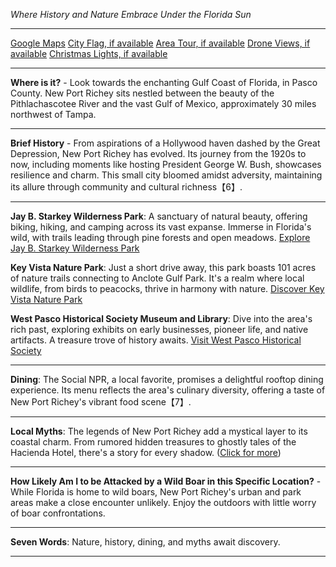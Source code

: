 *Where History and Nature Embrace Under the Florida Sun*

---

[Google Maps](https://www.google.com/maps/place/New+Port+Richey,+FL/data=!3m1!1e3)
[City Flag, if available](https://www.google.com/search?tbm=isch&q=New+Port+Richey+FL+Flag+Picture)
[Area Tour, if available](https://www.youtube.com/results?search_query=New+Port+Richey+4k+tour)
[Drone Views, if available](https://www.youtube.com/results?search_query=New+Port+Richey+4k+drone)
[Christmas Lights, if available](https://www.youtube.com/results?search_query=New+Port+Richey+christmas+lights&sp=CAI%253D)

---

**Where is it?** - Look towards the enchanting Gulf Coast of Florida, in Pasco County. New Port Richey sits nestled between the beauty of the Pithlachascotee River and the vast Gulf of Mexico, approximately 30 miles northwest of Tampa.

---

**Brief History** - From aspirations of a Hollywood haven dashed by the Great Depression, New Port Richey has evolved. Its journey from the 1920s to now, including moments like hosting President George W. Bush, showcases resilience and charm. This small city bloomed amidst adversity, maintaining its allure through community and cultural richness【6】.

---

**Jay B. Starkey Wilderness Park**: A sanctuary of natural beauty, offering biking, hiking, and camping across its vast expanse. Immerse in Florida's wild, with trails leading through pine forests and open meadows.
[Explore Jay B. Starkey Wilderness Park](https://www.youtube.com/results?search_query=New+Port+Richey+Jay+B.+Starkey+Wilderness+Park)

**Key Vista Nature Park**: Just a short drive away, this park boasts 101 acres of nature trails connecting to Anclote Gulf Park. It's a realm where local wildlife, from birds to peacocks, thrive in harmony with nature.
[Discover Key Vista Nature Park](https://www.youtube.com/results?search_query=New+Port+Richey+Key+Vista+Nature+Park)

**West Pasco Historical Society Museum and Library**: Dive into the area's rich past, exploring exhibits on early businesses, pioneer life, and native artifacts. A treasure trove of history awaits.
[Visit West Pasco Historical Society](https://www.youtube.com/results?search_query=New+Port+Richey+West+Pasco+Historical+Society)

---

**Dining**: The Social NPR, a local favorite, promises a delightful rooftop dining experience. Its menu reflects the area's culinary diversity, offering a taste of New Port Richey's vibrant food scene【7】.

---

**Local Myths**: The legends of New Port Richey add a mystical layer to its coastal charm. From rumored hidden treasures to ghostly tales of the Hacienda Hotel, there's a story for every shadow. ([Click for more](https://www.google.com/search?q=New+Port+Richey+local+myths))

---

**How Likely Am I to be Attacked by a Wild Boar in this Specific Location?** - While Florida is home to wild boars, New Port Richey's urban and park areas make a close encounter unlikely. Enjoy the outdoors with little worry of boar confrontations.

---

**Seven Words**: Nature, history, dining, and myths await discovery.

---